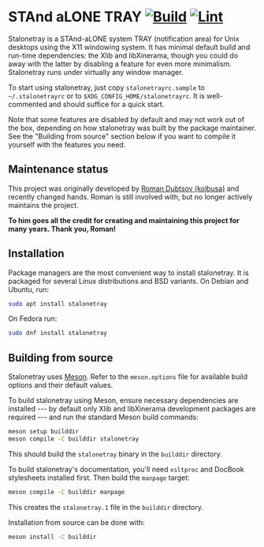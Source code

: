 # STAnd aLONE TRAY [![Build][badge-build]][yaml-build] [![Lint][badge-lint]][yaml-lint]

[badge-build]: https://github.com/d3adb5/stalonetray/actions/workflows/build.yml/badge.svg
[yaml-build]: https://github.com/d3adb5/stalonetray/actions/workflows/build.yml
[badge-lint]: https://github.com/d3adb5/stalonetray/actions/workflows/lint.yml/badge.svg
[yaml-lint]: https://github.com/d3adb5/stalonetray/actions/workflows/lint.yml

Stalonetray is a STAnd-aLONE system TRAY (notification area) for Unix desktops
using the X11 windowing system. It has minimal default build and run-time
dependencies: the Xlib and libXinerama, though you could do away with the
latter by disabling a feature for even more minimalism. Stalonetray runs under
virtually any window manager.

To start using stalonetray, just copy `stalonetrayrc.sample` to
`~/.stalonetrayrc` or to `$XDG_CONFIG_HOME/stalonetrayrc`. It is well-commented
and should suffice for a quick start.

Note that some features are disabled by default and may not work out of the
box, depending on how stalonetray was built by the package maintainer. See the
"Building from source" section below if you want to compile it yourself with
the features you need.

## Maintenance status

This project was originally developed by [Roman Dubtsov (kolbusa)][gh-kolbusa]
and recently changed hands. Roman is still involved with, but no longer
actively maintains the project.

**To him goes all the credit for creating and maintaining this project for many
years. Thank you, Roman!**

[gh-kolbusa]: https://github.com/kolbusa

## Installation

Package managers are the most convenient way to install stalonetray. It is
packaged for several Linux distributions and BSD variants. On Debian and
Ubuntu, run:

```sh
sudo apt install stalonetray
```

On Fedora run:

```sh
sudo dnf install stalonetray
```

## Building from source

Stalonetray uses [Meson](https://mesonbuild.com/). Refer to the `meson.options`
file for available build options and their default values.

To build stalonetray using Meson, ensure necessary dependencies are installed
--- by default only Xlib and libXinerama development packages are required ---
and run the standard Meson build commands:

```sh
meson setup builddir
meson compile -C builddir stalonetray
```

This should build the `stalonetray` binary in the `builddir` directory.

To build stalonetray's documentation, you'll need `xsltproc` and DocBook
stylesheets installed first. Then build the `manpage` target:

```sh
meson compile -C builddir manpage
```

This creates the `stalonetray.1` file in the `builddir` directory.

Installation from source can be done with:

```sh
meson install -C builddir
```
